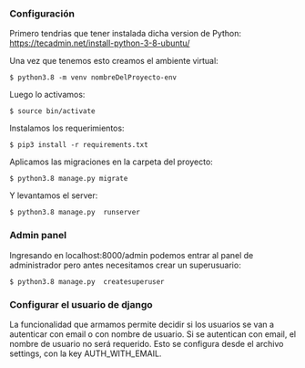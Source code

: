 ### Configuración

Primero tendrias que tener instalada dicha version de Python:
https://tecadmin.net/install-python-3-8-ubuntu/

Una vez que tenemos esto creamos el ambiente virtual:
```
$ python3.8 -m venv nombreDelProyecto-env
```
Luego lo activamos:
```
$ source bin/activate
```
Instalamos los requerimientos:
```
$ pip3 install -r requirements.txt
```
Aplicamos las migraciones en la carpeta del proyecto:
```
$ python3.8 manage.py migrate
```
Y levantamos el server:
```
$ python3.8 manage.py  runserver
```

### Admin panel

Ingresando en localhost:8000/admin podemos entrar al panel de administrador pero antes necesitamos crear un superusuario:
```
$ python3.8 manage.py  createsuperuser
```


### Configurar el usuario de django
La funcionalidad que armamos permite decidir si los usuarios se van a autenticar con email o con nombre de usuario. Si se autentican con email, el nombre de usuario no será requerido. Esto se configura desde el archivo settings, con la key AUTH_WITH_EMAIL.




